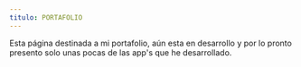 ```yaml
---
titulo: PORTAFOLIO
---
```


Esta página destinada a mi portafolio, aún esta en desarrollo y por lo pronto presento
solo unas pocas de las app's que he desarrollado.